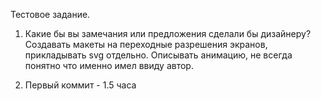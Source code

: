 Тестовое задание.
1. Какие бы вы замечания или предложения сделали бы дизайнеру? Создавать макеты на переходные разрешения экранов, прикладывать svg отдельно. Описывать анимацию, не всегда понятно что именно имел ввиду автор.

2. Первый коммит - 1.5 часа
